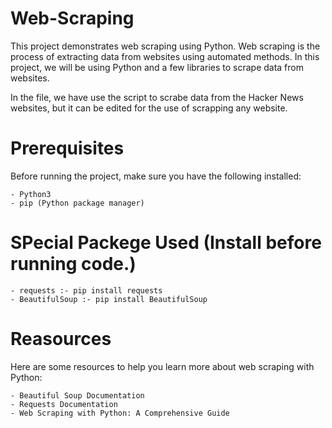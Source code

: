 # Web-Scraping
This project demonstrates web scraping using Python. Web scraping is the process of extracting data from websites using automated methods. In this project, we will be using Python and a few libraries to scrape data from websites.

In the file, we have use the script to scrabe data from the Hacker News websites, but it can be edited for the use of scrapping any website.

# Prerequisites
Before running the project, make sure you have the following installed:

    - Python3
    - pip (Python package manager)

# SPecial Packege Used (Install before running code.)

    - requests :- pip install requests
    - BeautifulSoup :- pip install BeautifulSoup


# Reasources
Here are some resources to help you learn more about web scraping with Python:

    - Beautiful Soup Documentation
    - Requests Documentation
    - Web Scraping with Python: A Comprehensive Guide